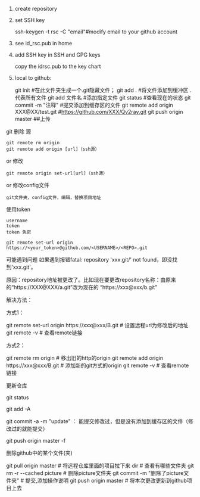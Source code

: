 1. create repository

2. set SSH key
	
	ssh-keygen -t rsc -C "email"#modify email to your github account

3. see id\_rsc.pub	in home

4. add SSH key in SSH and GPG keys

	copy the idrsc.pub to the key chart

5. local to github:
	
	git init #在此文件夹生成一个.git隐藏文件；
	git add . #将文件添加到缓冲区 . 代表所有文件
	git add 文件名 #添加指定文件
	git status #查看现在的状态
	git commit -m "注释" #提交添加到缓存区的文件
	git remote add origin XXX@XX/test.git #https://github.com/XXX/Qv2ray.git
	git push origin master ##上传


git 删除 源

	git remote rm origin
	git remote add origin [url]（ssh源）

or 修改

	git remote origin set-url[url]（ssh源）

or 修改config文件

	git文件夹，config文件，编辑，替换项目地址
	
使用token

	username
	token
	token 免密

	git remote set-url origin https://<your_token>@github.com/<USERNAME>/<REPO>.git
可能遇到问题
如果遇到报错fatal: repository 'xxx.git/' not found，即没找到'xxx.git'。

原因：repository地址被更改了。比如现在要更改repository名称：由原来的“https://XXX@XXX/a.git”改为现在的 “https://xxx@xxx/b.git”

解决方法：

方式1：

git remote set-url origin https://xxx@xxx/B.git   # 设置远程url为修改后的地址
git remote -v    # 查看remote链接


方式2：

git remote rm origin # 移出旧的http的origin
git remote add origin https://xxx@xxx/B.git # 添加新的git方式的origin 
git remote -v    # 查看remote链接




更新仓库

git status

git add -A

git commit -a -m "update" ： 能提交修改过，但是没有添加到缓存区的文件（修改过的就能提交）

git push origin master -f


删除github中的某个文件(夹)

 git pull origin master  # 将远程仓库里面的项目拉下来
 dir  # 查看有哪些文件夹
 git rm -r --cached picture  # 删除picture文件夹
 git commit -m "删除了picture文件夹"  # 提交,添加操作说明
 git push origin master  # 将本次更改更新到github项目上去


